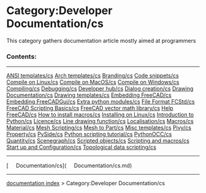 # Category:Developer Documentation/cs
This category gathers documentation article mostly aimed at programmers

### Contents:

  ----------------------------------------------------------------------------- --------------------------------------------------------------------------- ---------------------------------------------------------------------------
  [ANSI templates/cs](ANSI_templates/cs.md)                             [Arch templates/cs](Arch_templates/cs.md)                           [Branding/cs](Branding/cs.md)
  [Code snippets/cs](Code_snippets/cs.md)                               [Compile on Linux/cs](Compile_on_Linux/cs.md)                       [Compile on MacOS/cs](Compile_on_MacOS/cs.md)
  [Compile on Windows/cs](Compile_on_Windows/cs.md)                     [Compiling/cs](Compiling/cs.md)                                     [Debugging/cs](Debugging/cs.md)
  [Developer hub/cs](Developer_hub/cs.md)                               [Dialog creation/cs](Dialog_creation/cs.md)                         [Drawing Documentation/cs](Drawing_Documentation/cs.md)
  [Drawing templates/cs](Drawing_templates/cs.md)                       [Embedding FreeCAD/cs](Embedding_FreeCAD/cs.md)                     [Embedding FreeCADGui/cs](Embedding_FreeCADGui/cs.md)
  [Extra python modules/cs](Extra_python_modules/cs.md)                 [File Format FCStd/cs](File_Format_FCStd/cs.md)                     [FreeCAD Scripting Basics/cs](FreeCAD_Scripting_Basics/cs.md)
  [FreeCAD vector math library/cs](FreeCAD_vector_math_library/cs.md)   [Help FreeCAD/cs](Help_FreeCAD/cs.md)                               [How to install macros/cs](How_to_install_macros/cs.md)
  [Installing on Linux/cs](Installing_on_Linux/cs.md)                   [Introduction to Python/cs](Introduction_to_Python/cs.md)           [Licence/cs](Licence/cs.md)
  [Line drawing function/cs](Line_drawing_function/cs.md)               [Localisation/cs](Localisation/cs.md)                               [Macros/cs](Macros/cs.md)
  [Material/cs](Material/cs.md)                                         [Mesh Scripting/cs](Mesh_Scripting/cs.md)                           [Mesh to Part/cs](Mesh_to_Part/cs.md)
  [Misc templates/cs](Misc_templates/cs.md)                             [Pivy/cs](Pivy/cs.md)                                               [Property/cs](Property/cs.md)
  [PySide/cs](PySide/cs.md)                                             [Python scripting tutorial/cs](Python_scripting_tutorial/cs.md)     [PythonOCC/cs](PythonOCC/cs.md)
  [Quantity/cs](Quantity/cs.md)                                         [Scenegraph/cs](Scenegraph/cs.md)                                   [Scripted objects/cs](Scripted_objects/cs.md)
  [Scripting and macros/cs](Scripting_and_macros/cs.md)                 [Start up and Configuration/cs](Start_up_and_Configuration/cs.md)   [Topological data scripting/cs](Topological_data_scripting/cs.md)
                                                                                                                                                            
  ----------------------------------------------------------------------------- --------------------------------------------------------------------------- ---------------------------------------------------------------------------

[<img src="images/Property.png" style="width:16px"> Documentation/cs](<img src="images/Property.png" style="width:16px"> Documentation/cs.md)

---
[documentation index](../README.md) > Category:Developer Documentation/cs
